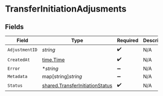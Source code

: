 # TransferInitiationAdjusments


## Fields

| Field                                                                                     | Type                                                                                      | Required                                                                                  | Description                                                                               |
| ----------------------------------------------------------------------------------------- | ----------------------------------------------------------------------------------------- | ----------------------------------------------------------------------------------------- | ----------------------------------------------------------------------------------------- |
| `AdjustmentID`                                                                            | *string*                                                                                  | :heavy_check_mark:                                                                        | N/A                                                                                       |
| `CreatedAt`                                                                               | [time.Time](https://pkg.go.dev/time#Time)                                                 | :heavy_check_mark:                                                                        | N/A                                                                                       |
| `Error`                                                                                   | **string*                                                                                 | :heavy_minus_sign:                                                                        | N/A                                                                                       |
| `Metadata`                                                                                | map[string]*string*                                                                       | :heavy_minus_sign:                                                                        | N/A                                                                                       |
| `Status`                                                                                  | [shared.TransferInitiationStatus](../../../pkg/models/shared/transferinitiationstatus.md) | :heavy_check_mark:                                                                        | N/A                                                                                       |